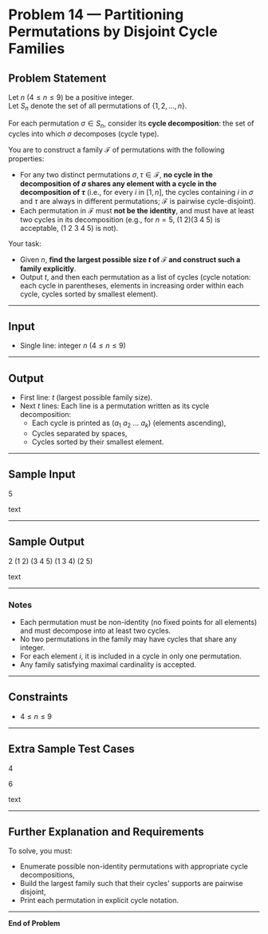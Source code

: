 # Problem 14 — Partitioning Permutations by Disjoint Cycle Families

## Problem Statement

Let $n$ ($4 \leq n \leq 9$) be a positive integer.  
Let $S_n$ denote the set of all permutations of $\{1, 2, \dots, n\}$.

For each permutation $\sigma \in S_n$, consider its **cycle decomposition**: the set of cycles into which $\sigma$ decomposes (cycle type).

You are to construct a family $\mathcal{F}$ of permutations with the following properties:

- For any two distinct permutations $\sigma, \tau \in \mathcal{F}$, **no cycle in the decomposition of $\sigma$ shares any element with a cycle in the decomposition of $\tau$** (i.e., for every $i$ in $[1,n]$, the cycles containing $i$ in $\sigma$ and $\tau$ are always in different permutations; $\mathcal{F}$ is pairwise cycle-disjoint).
- Each permutation in $\mathcal{F}$ must **not be the identity**, and must have at least two cycles in its decomposition (e.g., for $n=5$, $(1\ 2)(3\ 4\ 5)$ is acceptable, $(1\ 2\ 3\ 4\ 5)$ is not).

Your task:

- Given $n$, **find the largest possible size $t$ of $\mathcal{F}$ and construct such a family explicitly**.
- Output $t$, and then each permutation as a list of cycles (cycle notation: each cycle in parentheses, elements in increasing order within each cycle, cycles sorted by smallest element).

---

## Input

- Single line: integer $n$ ($4 \leq n \leq 9$)

---

## Output

- First line: $t$ (largest possible family size).
- Next $t$ lines: Each line is a permutation written as its cycle decomposition:
    - Each cycle is printed as $(a_1\ a_2\ ...\ a_k)$ (elements ascending),
    - Cycles separated by spaces,
    - Cycles sorted by their smallest element.

---

## Sample Input

5

text

---

## Sample Output

2
(1 2) (3 4 5)
(1 3 4) (2 5)

text

---

### Notes

- Each permutation must be non-identity (no fixed points for all elements) and must decompose into at least two cycles.
- No two permutations in the family may have cycles that share any integer.
- For each element $i$, it is included in a cycle in only one permutation.
- Any family satisfying maximal cardinality is accepted.

---

## Constraints

- $4 \leq n \leq 9$

---

## Extra Sample Test Cases

4

6

text

---

## Further Explanation and Requirements

To solve, you must:

- Enumerate possible non-identity permutations with appropriate cycle decompositions,
- Build the largest family such that their cycles' supports are pairwise disjoint,
- Print each permutation in explicit cycle notation.

---

**End of Problem**
